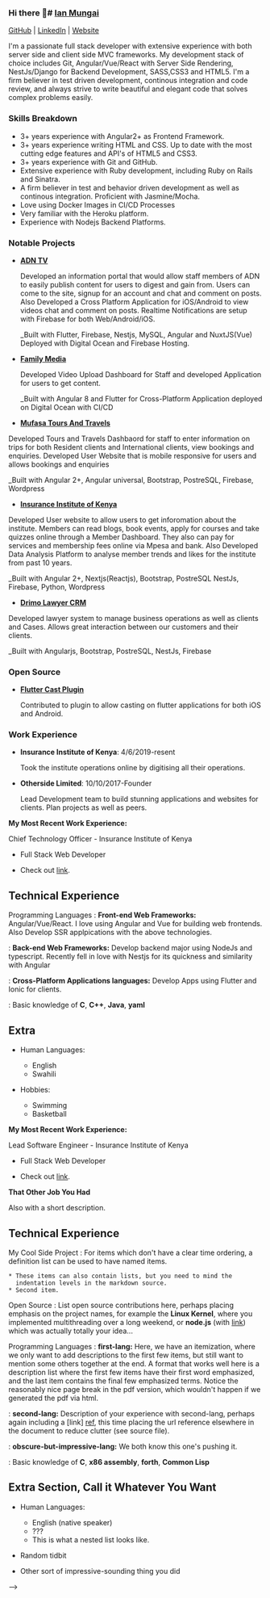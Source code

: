 ### Hi there 👋# [Ian Mungai](mailto:iansam74@gmail.com)

[GitHub](https://github.com/iansamz) | [LinkedIn](https://www.linkedin.com/in/ian-sam-mungai-661212124/) | [Website](https://ian.otherside.co.ke)


I'm a passionate full stack developer with extensive experience with both server side and
client side MVC frameworks. My development stack of choice includes Git, Angular/Vue/React with Server Side Rendering,
NestJs/Django for Backend Development, SASS,CSS3 and HTML5. I'm a firm believer in test driven development, continous 
integration and code review, and always strive to write beautiful and elegant code that solves
complex problems easily.

### Skills Breakdown

* 3+ years experience with Angular2+ as Frontend Framework.
* 3+ years experience writing HTML and CSS. Up to date with the most cutting edge
  features and API's of HTML5 and CSS3.
* 3+ years experience with Git and GitHub.
* Extensive experience with Ruby development, including Ruby on Rails and Sinatra.
* A firm believer in test and behavior driven development as well as continous integration.
  Proficient with Jasmine/Mocha.
* Love using Docker Images in CI/CD Processes
* Very familiar with the Heroku platform.
* Experience with Nodejs Backend Platforms.


### Notable Projects

* **[ADN TV](http://adntv.otherside.co.ke)**

  Developed an information portal that would allow staff members of ADN to easily publish
  content for users to digest and gain from. Users can come to the site, signup for an account 
  and chat and comment on posts. Also Developed a Cross Platform Application for iOS/Android to view videos chat and comment on posts. Realtime Notifications are setup with Firebase for both Web/Android/iOS.
  
  _Built with Flutter, Firebase, Nestjs, MySQL, Angular and NuxtJS(Vue) Deployed with Digital Ocean and Firebase Hosting.

* **[Family Media](https://familymedia.co.ke/app/)**

  Developed Video Upload Dashboard for Staff and developed Application for users to get content.

  _Built with Angular 8 and Flutter for Cross-Platform Application deployed on Digital Ocean with CI/CD

* **[Mufasa Tours And Travels](https://mufasatoursandtravels.com/)**
  
 Developed Tours and Travels Dashbaord for staff to enter information on trips for both Resident clients and International clients, view bookings and enquiries. Developed User Website that is mobile responsive for users and allows bookings and enquiries
  
  _Built with Angular 2+, Angular universal, Bootstrap, PostreSQL, Firebase, Wordpress
  
* **[Insurance Institute of Kenya](https://iik.or.ke/)**
  
 Developed User website to allow users to get inforomation about the institute. Members can read blogs, book events, apply for courses and take quizzes online through a Member Dashboard. They also can pay for services and membership fees  online via Mpesa and bank. Also Developed Data Analysis Platform to analyse member trends and likes for the institute from past 10 years.
  
  _Built with Angular 2+, Nextjs(Reactjs), Bootstrap, PostreSQL NestJs, Firebase, Python, Wordpress
  
* **[Drimo Lawyer CRM](https://drimo.otherside.co.ke/)**
  
 Developed lawyer system to manage business operations as well as clients and Cases. Allows great interaction between our customers and their clients.
  
  _Built with Angularjs, Bootstrap, PostreSQL, NestJs, Firebase
  
### Open Source
 
* **[Flutter Cast Plugin](https://github.com/showang/flutter_google_cast_button)**

  Contributed to plugin to allow casting on flutter applications for both iOS and Android.
  
  
### Work Experience

* **Insurance Institute of Kenya**: 4/6/2019-resent

  Took the institute operations online by digitising all their operations.

* **Otherside Limited**: 10/10/2017-Founder
  
  Lead Development team to build stunning applications and websites for clients. Plan projects as well as peers.

**My Most Recent Work Experience:**

Chief Technology Officer - Insurance Institute of Kenya

* Full Stack Web Developer 

* Check out [link](https://www.iik.or.ke). 

Technical Experience
--------------------
Programming Languages
:   **Front-end Web Frameworks:** Angular/Vue/React. I love using Angular and Vue for building web frontends. 
    Also Develop SSR applpications with the above technologies.

:   **Back-end Web Frameworks:** Develop backend major using NodeJs and typescript. Recently fell in love with Nestjs 
    for its quickness and similarity with Angular
    
:   **Cross-Platform Applications languages:** Develop Apps using Flutter and Ionic for clients.

:   Basic knowledge of **C**, **C++**, **Java**, **yaml**

[ref]: https://github.com/iansamz

Extra
----------------------------------------

* Human Languages:

     * English
     * Swahili
     
* Hobbies:

     * Swimming
     * Basketball

**My Most Recent Work Experience:**

Lead Software Engineer - Insurance Institute of Kenya

* Full Stack Web Developer

* Check out [link](https://www.iik.or.ke). 

**That Other Job You Had**

Also with a short description.

Technical Experience
--------------------

My Cool Side Project
:   For items which don't have a clear time ordering, a definition
    list can be used to have named items.

    * These items can also contain lists, but you need to mind the
      indentation levels in the markdown source.
    * Second item.

Open Source
:   List open source contributions here, perhaps placing emphasis on
    the project names, for example the **Linux Kernel**, where you
    implemented multithreading over a long weekend, or **node.js**
    (with [link](http://nodejs.org)) which was actually totally
    your idea...

Programming Languages
:   **first-lang:** Here, we have an itemization, where we only want
    to add descriptions to the first few items, but still want to
    mention some others together at the end. A format that works well
    here is a description list where the first few items have their
    first word emphasized, and the last item contains the final few
    emphasized terms. Notice the reasonably nice page break in the pdf
    version, which wouldn't happen if we generated the pdf via html.

:   **second-lang:** Description of your experience with second-lang,
    perhaps again including a [link] [ref], this time placing the url
    reference elsewhere in the document to reduce clutter (see source
    file). 

:   **obscure-but-impressive-lang:** We both know this one's pushing
    it.

:   Basic knowledge of **C**, **x86 assembly**, **forth**, **Common Lisp**

[ref]: https://github.com/githubuser/superlongprojectname

Extra Section, Call it Whatever You Want
----------------------------------------

* Human Languages:

     * English (native speaker)
     * ???
     * This is what a nested list looks like.

* Random tidbit

* Other sort of impressive-sounding thing you did

-->
